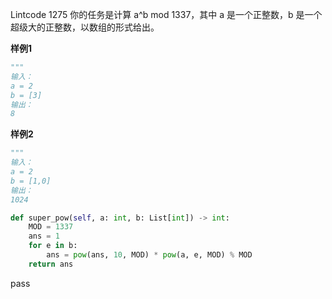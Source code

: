 Lintcode 1275
你的任务是计算 a^b mod 1337，其中 a 是一个正整数，b 是一个超级大的正整数，以数组的形式给出。

**样例1**
```python
"""
输入：
a = 2
b = [3]
输出：
8
```
**样例2**
```python
"""
输入：
a = 2
b = [1,0]
输出：
1024
```


```python
def super_pow(self, a: int, b: List[int]) -> int:
	MOD = 1337
	ans = 1
	for e in b:
		ans = pow(ans, 10, MOD) * pow(a, e, MOD) % MOD
	return ans
```
pass